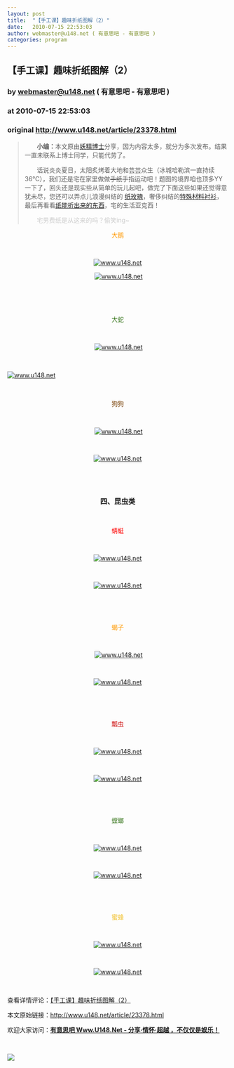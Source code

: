 ```yaml
---
layout: post
title:  "【手工课】趣味折纸图解（2）"
date:   2010-07-15 22:53:03
author: webmaster@u148.net ( 有意思吧 - 有意思吧 )
categories: program
---
```


## 【手工课】趣味折纸图解（2）
### by webmaster@u148.net ( 有意思吧 - 有意思吧 )
### at 2010-07-15 22:53:03
### original <http://www.u148.net/article/23378.html>

<blockquote> <p>       <strong>小编：</strong>本文原由<a href="http://www.u148.net/u/81076">妖精博士</a>分享，因为内容太多，就分为多次发布。结果一直未联系上博士同学，只能代劳了。</p><p>       话说炎炎夏日，太阳炙烤着大地和芸芸众生（冰城哈勒滨一直持续36℃），我们还是宅在家里做做<strike>手纸</strike>手指运动吧！题图的境界咱也顶多YY一下了，回头还是现实些从简单的玩儿起吧，做完了下面这些如果还觉得意犹未尽，您还可以弄点儿浪漫纠结的 <a href="http://www.u148.net/article/17167.html">纸玫瑰</a>，奢侈纠结的<a href="http://www.u148.net/article/4684.html">特殊材料衬衫</a>，最后再看看<a href="http://www.u148.net/article/9448.html">纸能折出来的东西</a>，宅的生活亚克西！ </p> <p>      <span style="color:rgb(204,204,204)"> 宅男费纸是从这来的吗？偷笑ing~</span></p> </blockquote> <p style="text-align:center"><span style="color:rgb(255,153,0)">大鹅</span></p> <p style="text-align:center"> </p> <p style="text-align:center"><a href="http://www.u148.net/"><img alt="www.u148.net" src="http://file1.u148.net/images/2010/6/1276330342312.jpg"></a></p> <p style="text-align:center"> <a href="http://www.u148.net/"><img alt="www.u148.net" src="http://file1.u148.net/images/2010/6/1276330397109.jpg"></a></p> <p>　　</p> <p> </p> <p style="text-align:center"><span style="color:rgb(56,118,29)">大蛇</span></p> <p> </p> <p style="text-align:center"> <a href="http://www.u148.net/"><img alt="www.u148.net" src="http://file1.u148.net/images/2010/6/1276329978375.jpg"></a></p> <p> </p> <p><a href="http://www.u148.net/"><img alt="www.u148.net" src="http://file1.u148.net/images/2010/6/1276330002859.jpg"></a>　　</p> <p style="text-align:center">  </p>  <p style="text-align:center"><span style="color:rgb(120,63,4)">狗狗</span></p> <p style="text-align:center"> </p> <p style="text-align:center"> <a href="http://www.u148.net/"><img alt="www.u148.net" src="http://file1.u148.net/images/2010/6/1276327520938.jpg"></a></p> <p style="text-align:center"> </p> <p style="text-align:center"><a href="http://www.u148.net/"><img alt="www.u148.net" src="http://file1.u148.net/images/2010/6/1276327760516.jpg"></a></p> <p style="text-align:center"> </p> <div> </div> <p style="text-align:center"><span style="font-size:16px"><strong>四、昆虫类</strong></span></p> <p style="text-align:center"> </p><p style="text-align:center"><span style="color:rgb(255,0,0)">蜻蜓</span></p> <p style="text-align:center"> </p> <p style="text-align:center"><a href="http://www.u148.net/"><img alt="www.u148.net" src="http://file1.u148.net/images/2010/6/1276666096000.jpg"></a></p> <p style="text-align:center"> </p> <p style="text-align:center"><a href="http://www.u148.net/"><img alt="www.u148.net" src="http://file1.u148.net/images/2010/6/1276666110312.jpg"></a></p> <p style="text-align:center"> </p> <p style="text-align:center"> </p> <p style="text-align:center"><span style="color:rgb(255,153,0)">蝎子</span></p> <p style="text-align:center"> </p> <p style="text-align:center"> <a href="http://www.u148.net/"><img alt="www.u148.net" src="http://file1.u148.net/images/2010/6/1276666302297.jpg"></a></p> <p style="text-align:center"> </p> <p style="text-align:center"><a href="http://www.u148.net/"><img alt="www.u148.net" src="http://file1.u148.net/images/2010/6/1276666317297.jpg"></a></p> <p style="text-align:center"> </p> <p style="text-align:center"> </p> <p style="text-align:center"><span style="color:rgb(204,0,0)">瓢虫</span></p> <p style="text-align:center"> </p> <p style="text-align:center"><a href="http://www.u148.net/"><img alt="www.u148.net" src="http://file1.u148.net/images/2010/6/1276666343469.jpg"></a></p> <p style="text-align:center"> </p> <p style="text-align:center"><a href="http://www.u148.net/"><img alt="www.u148.net" src="http://file1.u148.net/images/2010/6/1276666356688.jpg"></a></p> <p style="text-align:center"> </p> <p style="text-align:center"> </p> <p style="text-align:center"><span style="color:rgb(56,118,29)">螳螂</span></p> <p style="text-align:center"> </p> <p style="text-align:center"><a href="http://www.u148.net/"><img alt="www.u148.net" src="http://file1.u148.net/images/2010/6/1276666379562.jpg"></a></p> <p style="text-align:center"> </p> <p style="text-align:center"><a href="http://www.u148.net/"><img alt="www.u148.net" src="http://file1.u148.net/images/2010/6/1276666390891.jpg"></a></p> <p style="text-align:center"> </p> <p style="text-align:center"> </p> <p style="text-align:center"><span style="color:rgb(241,194,50)">蜜蜂</span></p> <p style="text-align:center"> </p> <p style="text-align:center"><a href="http://www.u148.net/"><img alt="www.u148.net" src="http://file1.u148.net/images/2010/6/1276666515734.jpg"></a></p> <p style="text-align:center"> </p> <p style="text-align:center"><a href="http://www.u148.net/"><img alt="www.u148.net" src="http://file1.u148.net/images/2010/6/1276666529656.jpg"></a></p><p> </p><p>查看详情评论：<a href="http://www.u148.net/article/23378.html">【手工课】趣味折纸图解（2）</a></p><p>本文原始链接：<a href="http://www.u148.net/article/23378.html">http://www.u148.net/article/23378.html</a></p><p>欢迎大家访问：<a href="http://www.u148.net"><strong>有意思吧 Www.U148.Net - 分享·情怀·超越 ，不仅仅是娱乐！</strong></a></p><p> </p><a href="http://s.click.taobao.com/a/qvVmnYhD5qI=-15599093"><img src="http://img.u148.net/activity/2010/7/inoherb.gif" border="0"></a><p> </p>